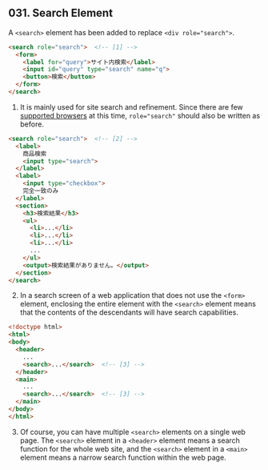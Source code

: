 ## 031. Search Element

A `<search>` element has been added to replace `<div role="search">`.

```html
<search role="search">  <!-- [1] -->
  <form>
    <label for="query">サイト内検索</label>
    <input id="query" type="search" name="q">
    <button>検索</button>
  </form>
</search>
```

1. It is mainly used for site search and refinement. Since there are few [supported browsers](https://caniuse.com/mdn-html_elements_search) at this time, `role="search"` should also be written as before.


```html
<search role="search">  <!-- [2] -->
  <label>
    商品検索
    <input type="search">
  </label>
  <label>
    <input type="checkbox">
    完全一致のみ
  </label>
  <section>
    <h3>検索結果</h3>
    <ul>
      <li>...</li>
      <li>...</li>
      <li>...</li>
      ...
    </ul>
    <output>検索結果がありません。</output>
  </section>
</search>
```

2. In a search screen of a web application that does not use the `<form>` element, enclosing the entire element with the `<search>` element means that the contents of the descendants will have search capabilities.

```html
<!doctype html>
<html>
<body>
  <header>
    ...
    <search>...</search>  <!-- [3] -->
  </header>
  <main>
    ...
    <search>...</search>  <!-- [3] -->
  </main>
</body>
</html>
```

3. Of course, you can have multiple `<search>` elements on a single web page. The `<search>` element in a `<header>` element means a search function for the whole web site, and the `<search>` element in a `<main>` element means a narrow search function within the web page.

